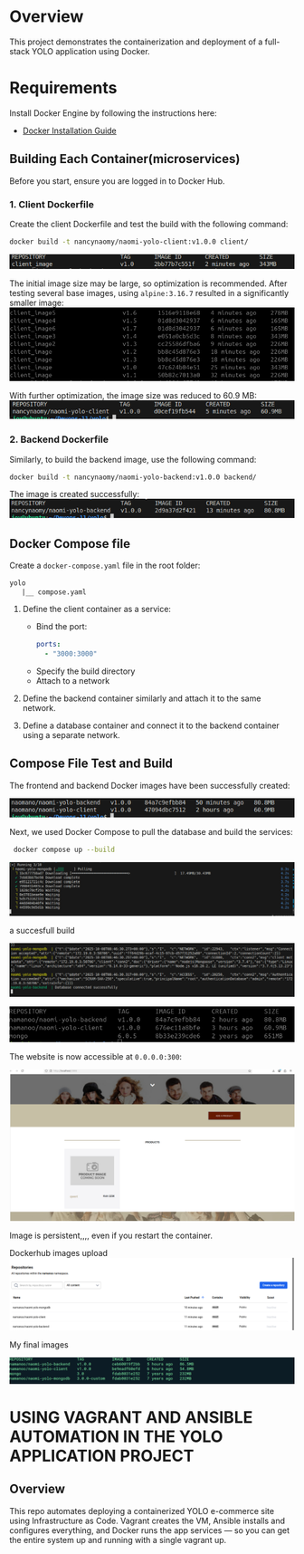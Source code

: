 
# Overview
This project demonstrates the containerization and deployment of a full-stack YOLO application using Docker.



# Requirements
Install Docker Engine by following the instructions here:
- [Docker Installation Guide](https://docs.docker.com/engine/install/)



## Building Each Container(microservices)
Before you start, ensure you are logged in to Docker Hub.

### 1. Client Dockerfile
Create the client Dockerfile and test the build with the following command:
```bash
docker build -t nancynaomy/naomi-yolo-client:v1.0.0 client/
```
![Client Build Output](image-1.png)

The initial image size may be large, so optimization is recommended. After testing several base images, using `alpine:3.16.7` resulted in a significantly smaller image:
![Optimized Image Output](image-2.png)

With further optimization, the image size was reduced to 60.9 MB:
![Final Optimized Image](image-3.png)

### 2. Backend Dockerfile

Similarly, to build the backend image, use the following command:
```bash
docker build -t nancynaomy/naomi-yolo-backend:v1.0.0 backend/
```
The image is created successfully:
![Backend Build Output](image-4.png)


## Docker Compose file

Create a `docker-compose.yaml` file in the root folder:

```
yolo
   |__ compose.yaml
```

1. Define the client container as a service:
   - Bind the port:
     ```yaml
     ports:
       - "3000:3000"
     ```
   - Specify the build directory
   - Attach to a network

2. Define the backend container similarly and attach it to the same network.
3. Define a database container and connect it to the backend container using a separate network.

## Compose File Test and Build

The frontend and backend Docker images have been successfully created:

![alt text](image-5.png)

Next, we used Docker Compose to pull the database and build the services:

```bash
 docker compose up --build
```

![alt text](image-6.png)

a succesfull build 

![alt text](image-7.png)

![alt text](image-9.png)

The website is now accessible at `0.0.0.0:300`:

![alt text](image-10.png)

Image is persistent,,,, even if you restart the container.

Dockerhub images upload 
![alt text](image-11.png)

My final images

![alt text](image-12.png)


# USING VAGRANT AND ANSIBLE AUTOMATION IN THE YOLO APPLICATION PROJECT

## Overview

This repo automates deploying a containerized YOLO e-commerce site using Infrastructure as Code. Vagrant creates the VM, Ansible installs and configures everything, and Docker runs the app services — so you can get the entire system up and running with a single vagrant up.